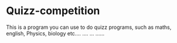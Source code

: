 # Quizz-competition
This is a program you can use to do quizz programs, such as maths, english, Physics, biology etc....
....
...
......
